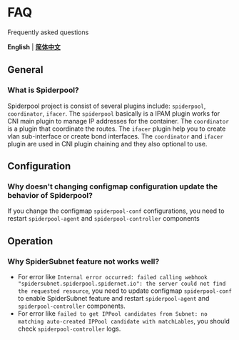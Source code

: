 # FAQ

Frequently asked questions

**English** | [**简体中文**](./faq-zh_CN.md)

## General

### What is Spiderpool?

Spiderpool project is consist of several plugins include: `spiderpool`, `coordinator`, `ifacer`. The `spiderpool` basically is a IPAM plugin works for CNI main plugin to manage IP addresses for the container. The `coordinator` is a plugin that coordinate the routes. The `ifacer` plugin help you to create vlan sub-interface or create bond interfaces. The `coordinator` and `ifacer` plugin are used in CNI plugin chaining and they also optional to use.

## Configuration

### Why doesn't changing configmap configuration update the behavior of Spiderpool?

If you change the configmap `spiderpool-conf` configurations, you need to restart `spiderpool-agent` and `spiderpool-controller` components

## Operation

### Why SpiderSubnet feature not works well? 

- For error like `Internal error occurred: failed calling webhook "spidersubnet.spiderpool.spidernet.io": the server could not find the requested resource`, you need to update configmap `spiderpool-conf` to enable SpiderSubnet feature and restart `spiderpool-agent` and  `spiderpool-controller` components.
- For error like `failed to get IPPool candidates from Subnet: no matching auto-created IPPool candidate with matchLables`, you should check `spiderpool-controller` logs.
